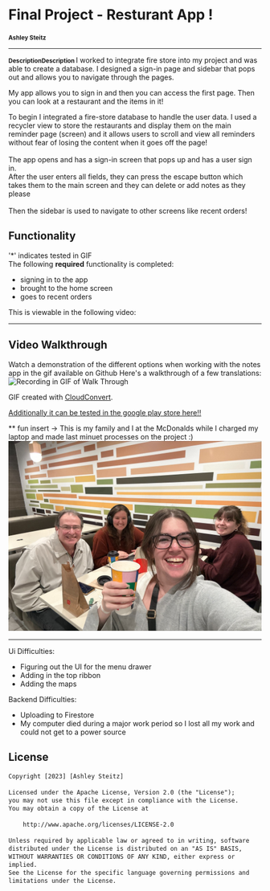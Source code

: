 # Final Project - Resturant App !
<span style="font-size: smaller;"><strong>Ashley Steitz</strong></span>

---
<span style="font-size: smaller;"><strong> DescriptionDescription </strong> </span>
I worked to integrate fire store into my project and was able to create a database. I designed a sign-in page and 
sidebar that pops out and allows you to navigate through the pages.

My app allows you to sign in and then you can access the first page. Then you can look at a restaurant and the items in it!



 
To begin I integrated a fire-store database to handle the user data. I used a recycler view to store the restaurants and display them on the main reminder page (screen)
and it allows users to scroll and view all reminders without fear of losing the content when it goes off the page!
<br>
<br>
The app opens and has a sign-in screen that pops up and has a user sign in. 
<br>
After the user enters all fields, they can press the escape button which takes them to the main screen and they can delete or add notes as they please
<br>
<br>
Then the sidebar is used to navigate to other screens like recent orders! 


## Functionality
'*' indicates tested in GIF  
The following **required** functionality is completed:
<br>
* signing in to the app
* brought to the home screen
* goes to recent orders

This is viewable in the following video:

---
## Video Walkthrough
Watch a demonstration of the different options when working with the notes app in the gif available on Github
Here's a walkthrough of a few translations:
<br>
![Recording in GIF of Walk Through](https://github.com/asteitz/FinalProjectIThink/blob/master/FinalProjectRecording.gif)

GIF created with [CloudConvert](https://cloudconvert.com/).

[Additionally it can be tested in the google play store here!!](https://play.google.com/apps/internaltest/4701436042033177496)

** fun insert -> This is my family and I at the McDonalds while I charged my laptop and made last minuet processes on the project :)
![This is my family and I at the McDonalds while I charged my laptop and made last minuet processes on the project!!](https://github.com/asteitz/FinalProjectIThink/blob/master/mcdonalds.jpeg)

---

Ui Difficulties:
- Figuring out the UI for the menu drawer
- Adding in the top ribbon
- Adding the maps

Backend Difficulties:
- Uploading to Firestore
- My computer died during a major work period so I lost all my work and could not get to a power source


## License

    Copyright [2023] [Ashley Steitz]

    Licensed under the Apache License, Version 2.0 (the "License");
    you may not use this file except in compliance with the License.
    You may obtain a copy of the License at

        http://www.apache.org/licenses/LICENSE-2.0

    Unless required by applicable law or agreed to in writing, software
    distributed under the License is distributed on an "AS IS" BASIS,
    WITHOUT WARRANTIES OR CONDITIONS OF ANY KIND, either express or implied.
    See the License for the specific language governing permissions and
    limitations under the License.

